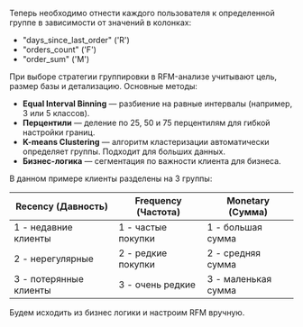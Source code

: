 Теперь необходимо отнести каждого пользователя к определенной группе в зависимости от значений в колонках:
-  "days_since_last_order" ('R')
-  "orders_count" ('F')
-  "order_sum" ('M')
  

При выборе стратегии группировки в RFM-анализе учитывают цель, размер базы и детализацию. Основные методы:  

- **Equal Interval Binning** — разбиение на равные интервалы (например, 3 или 5 классов).  
- **Перцентили** — деление по 25, 50 и 75 перцентилям для гибкой настройки границ.  
- **K-means Clustering** — алгоритм кластеризации автоматически определяет группы. Подходит для больших данных.  
- **Бизнес-логика** — сегментация по важности клиента для бизнеса.  

В данном примере клиенты разделены на 3 группы:  

| Recency (Давность)      | Frequency (Частота)   | Monetary (Сумма)   |  
|-------------------------|----------------------|--------------------|  
| 1 - недавние клиенты    | 1 - частые покупки   | 1 - большая сумма  |  
| 2 - нерегулярные        | 2 - редкие покупки   | 2 - средняя сумма  |  
| 3 - потерянные клиенты  | 3 - очень редкие     | 3 - маленькая сумма |  

Будем исходить из бизнес логики и настроим RFM вручную.
